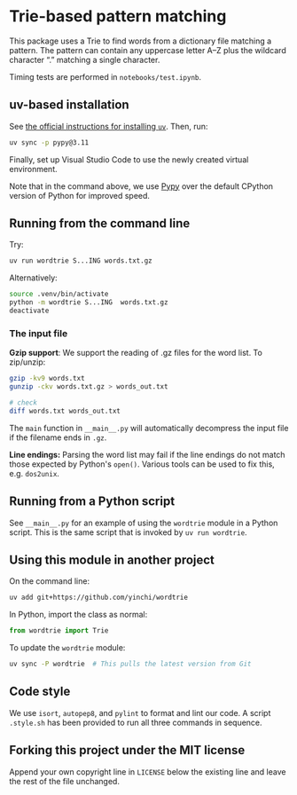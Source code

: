 # Trie-based pattern matching

This package uses a Trie to find words from a dictionary file matching a pattern. The pattern can contain any uppercase letter A&ndash;Z plus the wildcard character &ldquo;.&rdquo; matching a single character.

Timing tests are performed in `notebooks/test.ipynb`.

## uv-based installation

See [the official instructions for installing `uv`](https://docs.astral.sh/uv/getting-started/installation/).  Then, run:

```bash
uv sync -p pypy@3.11
```
Finally, set up Visual Studio Code to use the newly created virtual environment.

Note that in the command above, we use [Pypy](https://pypy.org/index.html) over the default CPython version of Python for improved speed.

## Running from the command line

Try:
```bash
uv run wordtrie S...ING words.txt.gz
```

Alternatively:
```bash
source .venv/bin/activate
python -m wordtrie S...ING  words.txt.gz
deactivate
```

### The input file

**Gzip support**: We support the reading of .gz files for the word list.  To zip/unzip:
```bash
gzip -kv9 words.txt
gunzip -ckv words.txt.gz > words_out.txt

# check
diff words.txt words_out.txt
```

The `main` function in `__main__.py` will automatically decompress the input file if the filename ends in `.gz`.

**Line endings:** Parsing the word list may fail if the line endings do not match those expected by Python's `open()`. Various tools can be used to fix this, e.g. `dos2unix`.

## Running from a Python script

See `__main__.py` for an example of using the `wordtrie` module in a Python script.  This is the same script that is invoked by `uv run wordtrie`.

## Using this module in another project

On the command line:
```bash
uv add git+https://github.com/yinchi/wordtrie
```

In Python, import the class as normal:
```py
from wordtrie import Trie
```

To update the `wordtrie` module:
```bash
uv sync -P wordtrie  # This pulls the latest version from Git
```

## Code style

We use `isort`, `autopep8`, and `pylint` to format and lint our code.  A script `.style.sh` has been provided to run all three commands in sequence.


## Forking this project under the MIT license

Append your own copyright line in `LICENSE` below the existing line and leave the rest of the file unchanged.

